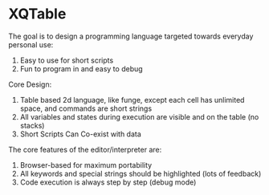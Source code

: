 # XQTable
The goal is to design a programming language targeted towards everyday personal use:

1. Easy to use for short scripts
2. Fun to program in and easy to debug

Core Design:

1. Table based 2d language, like funge, except each cell has unlimited space, and commands are short strings
2. All variables and states during execution are visible and on the table (no stacks)
3. Short Scripts Can Co-exist with data


The core features of the editor/interpreter are:

1. Browser-based for maximum portability
2. All keywords and special strings should be highlighted (lots of feedback)
3. Code execution is always step by step (debug mode)

